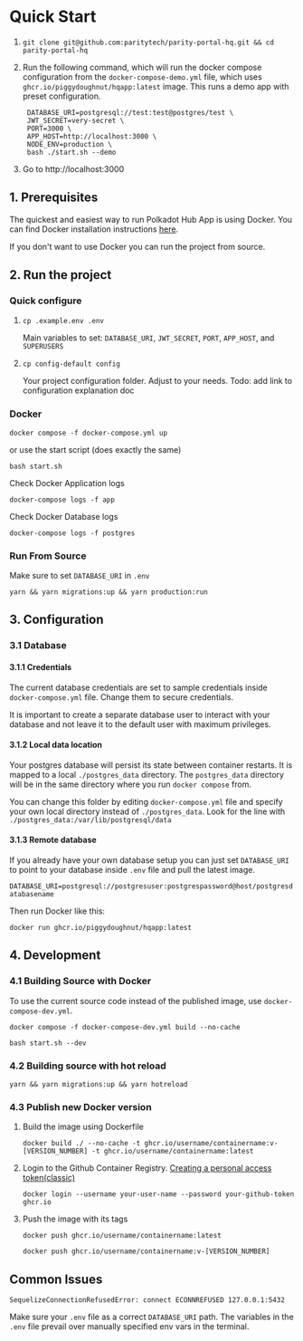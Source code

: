 # Quick Start

1.  `git clone git@github.com:paritytech/parity-portal-hq.git && cd parity-portal-hq`

2.  Run the following command, which will run the docker compose configuration from the `docker-compose-demo.yml` file, which uses `ghcr.io/piggydoughnut/hqapp:latest` image. This runs a demo app with preset configuration.

    ```
     DATABASE_URI=postgresql://test:test@postgres/test \
     JWT_SECRET=very-secret \
     PORT=3000 \
     APP_HOST=http://localhost:3000 \
     NODE_ENV=production \
     bash ./start.sh --demo

    ```

3.  Go to http://localhost:3000

## 1. Prerequisites

The quickest and easiest way to run Polkadot Hub App is using Docker. You can find Docker installation instructions [here](https://docs.docker.com/get-docker/).

If you don't want to use Docker you can run the project from source.

## 2. Run the project

### Quick configure

1.  `cp .example.env .env`

    Main variables to set: `DATABASE_URI`, `JWT_SECRET`, `PORT`, `APP_HOST`, and `SUPERUSERS`

2.  `cp config-default config`

    Your project configuration folder. Adjust to your needs.
    Todo: add link to configuration explanation doc

### Docker

    docker compose -f docker-compose.yml up

or use the start script (does exactly the same)

    bash start.sh

Check Docker Application logs

    docker-compose logs -f app

Check Docker Database logs

    docker-compose logs -f postgres

### Run From Source

Make sure to set `DATABASE_URI` in `.env`

    yarn && yarn migrations:up && yarn production:run

## 3. Configuration

### 3.1 Database

#### 3.1.1 Credentials

The current database credentials are set to sample credentials inside `docker-compose.yml` file. Change them to secure credentials.

It is important to create a separate database user to interact with your database and not leave it to the default user with maximum privileges.

#### 3.1.2 Local data location

Your postgres database will persist its state between container restarts. It is mapped to a local `./postgres_data` directory. The `postgres_data` directory will be in the same directory where you run `docker compose` from.

You can change this folder by editing `docker-compose.yml` file and specify your own local directory instead of `./postgres_data`. Look for the line with `./postgres_data:/var/lib/postgresql/data`

#### 3.1.3 Remote database

If you already have your own database setup you can just set `DATABASE_URI` to point to your database inside `.env` file and pull the latest image.

`DATABASE_URI=postgresql://postgresuser:postgrespassword@host/postgresdatabasename`

Then run Docker like this:

    docker run ghcr.io/piggydoughnut/hqapp:latest

## 4. Development

### 4.1 Building Source with Docker

To use the current source code instead of the published image, use `docker-compose-dev.yml`.

    docker compose -f docker-compose-dev.yml build --no-cache

    bash start.sh --dev

### 4.2 Building source with hot reload

    yarn && yarn migrations:up && yarn hotreload

### 4.3 Publish new Docker version

1.  Build the image using Dockerfile

        docker build ./ --no-cache -t ghcr.io/username/containername:v-[VERSION_NUMBER] -t ghcr.io/username/containername:latest

2.  Login to the Github Container Registry. [Creating a personal access token(classic)](https://docs.github.com/en/authentication/keeping-your-account-and-data-secure/managing-your-personal-access-tokens#creating-a-personal-access-token-classic)

        docker login --username your-user-name --password your-github-token ghcr.io

3.  Push the image with its tags

        docker push ghcr.io/username/containername:latest

        docker push ghcr.io/username/containername:v-[VERSION_NUMBER]

## Common Issues

`SequelizeConnectionRefusedError: connect ECONNREFUSED 127.0.0.1:5432`

Make sure your `.env` file as a correct `DATABASE_URI` path. The variables in the `.env` file prevail over manually specified env vars in the terminal.

